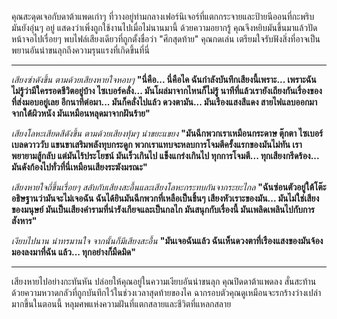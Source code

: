 คุณสะดุดเจอกับดาต้าแพดเก่าๆ ที่วางอยู่ท่ามกลางเฟอร์นิเจอร์ที่แตกกระจายและป้ายนีออนที่กะพริบ มันยังอุ่นๆ อยู่ แสดงว่าเพิ่งถูกใช้งานไปเมื่อไม่นานมานี้ ด้วยความอยากรู้ คุณจึงหยิบมันขึ้นมาแล้วปัดหน้าจอไปเรื่อยๆ พบไฟล์เสียงเดียวที่ถูกตั้งชื่อว่า "ศึกสุดท้าย" คุณกดเล่น เตรียมใจรับฟังสิ่งที่อาจเป็นพยานอันน่าขนลุกถึงความรุนแรงที่เกิดขึ้นที่นี่

---

_เสียงซ่าดังขึ้น ตามด้วยเสียงหายใจหอบๆ_
**"นี่คือ... นี่คือไค ฉันกำลังบันทึกเสียงนี้เพราะ... เพราะฉันไม่รู้ว่ามีใครรอดชีวิตอยู่บ้าง ไซเบอร์คลั่ง... มันโผล่มาจากไหนก็ไม่รู้ นาทีที่แล้วเรายังเถียงกันเรื่องของที่ส่งมอบอยู่เลย อีกนาทีต่อมา... มันก็คลั่งไปแล้ว ดวงตามัน... มันเรืองแสงสีแดง สายไฟแลบออกมาจากใต้ผิวหนัง มันเหมือนหลุดมาจากฝันร้าย"**

_เสียงโลหะเสียดสีดังขึ้น ตามด้วยเสียงทุ้มๆ น่าขยะแขยง_
**"มันฉีกพวกเราเหมือนกระดาษ ตุ๊กตา ไซเบอร์เบลดวาววับ แขนขาเสริมพลังทุบกระดูก พวกเราแทบจะหลบการโจมตีครั้งแรกของมันไม่ทัน เราพยายามสู้กลับ แต่มันไร้ประโยชน์ มันเร็วเกินไป แข็งแกร่งเกินไป ทุกการโจมตี... ทุกเสียงกรีดร้อง... มันดังก้องไปทั่วที่นี่เหมือนเสียงระฆังมรณะ"**

_เสียงหายใจถี่ขึ้นเรื่อยๆ สลับกับเสียงสะอื้นและเสียงโลหะกระทบกันจากระยะไกล_
**"ฉันซ่อนตัวอยู่ใต้โต๊ะ อธิษฐานว่ามันจะไม่เจอฉัน ฉันได้ยินมันฉีกพวกที่เหลือเป็นชิ้นๆ เสียงหัวเราะของมัน... มันไม่ใช่เสียงของมนุษย์ มันเป็นเสียงคำรามที่น่ารังเกียจและเป็นกลไก มันสนุกกับเรื่องนี้ มันเพลิดเพลินไปกับการสังหาร"**

_เงียบไปนาน น่าทรมานใจ จากนั้นก็มีเสียงสะอื้น_
**"มันเจอฉันแล้ว ฉันเห็นดวงตาที่เรืองแสงของมันจ้องมองลงมาที่ฉัน แล้ว... ทุกอย่างก็มืดมิด"**

---

เสียงหายไปอย่างกะทันหัน ปล่อยให้คุณอยู่ในความเงียบอันน่าขนลุก คุณปิดดาต้าแพดลง สั่นสะท้านด้วยความหวาดกลัวที่ถูกบันทึกไว้ในช่วงเวลาสุดท้ายของไค ฉากรอบตัวคุณดูเหมือนจะรกร้างว่างเปล่ามากขึ้นในตอนนี้ หลุมศพแห่งความฝันที่แตกสลายและชีวิตที่แหลกสลาย

